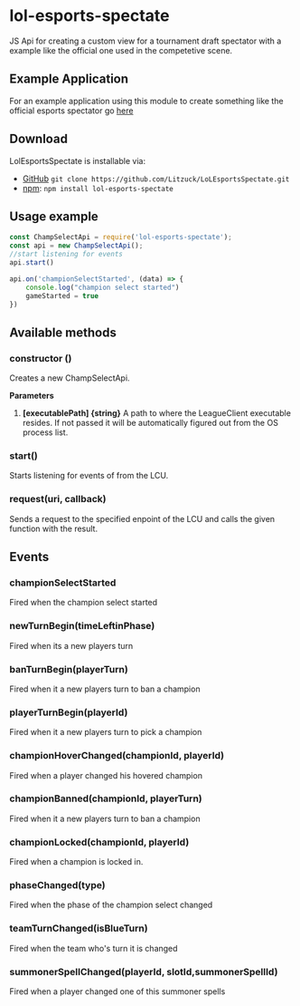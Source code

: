 # lol-esports-spectate
JS Api for creating a custom view for a tournament draft spectator with a example like the official one used in the competetive scene.


## Example Application

For an example application using this module to create something like the official esports spectator go [here](./example/README.md)
## Download
LolEsportsSpectate is installable via:

- [GitHub](https://github.com/Litzuck/LoLEsportsSpectate) `git clone https://github.com/Litzuck/LoLEsportsSpectate.git`
- [npm](https://www.npmjs.com/): `npm install lol-esports-spectate`

## Usage example

```js
const ChampSelectApi = require('lol-esports-spectate');
const api = new ChampSelectApi();
//start listening for events
api.start()

api.on('championSelectStarted', (data) => {
    console.log("champion select started")
    gameStarted = true
})


```

## Available methods

### constructor ()

Creates a new ChampSelectApi.

**Parameters**

1. **[executablePath] {string}** A path to where the LeagueClient executable resides. If not passed it will be automatically figured out from the OS process list.

### start()

Starts listening for events of from the LCU.

### request(uri, callback)

Sends a request to the specified enpoint of the LCU and calls the given function with the result.

## Events

### championSelectStarted

Fired when the champion select started

### newTurnBegin(timeLeftinPhase)

Fired when its a new players turn

### banTurnBegin(playerTurn)

Fired when it a new players turn to ban a champion

### playerTurnBegin(playerId)

Fired when it a new players turn to pick a champion

### championHoverChanged(championId, playerId)

Fired when a player changed his hovered champion

### championBanned(championId, playerTurn)

Fired when it a new players turn to ban a champion

### championLocked(championId, playerId)

Fired when a champion is locked in.

### phaseChanged(type)

Fired when the phase of the champion select changed

### teamTurnChanged(isBlueTurn)

Fired when the team who's turn it is changed

### summonerSpellChanged(playerId, slotId,summonerSpellId)

Fired when a player changed one of this summoner spells


